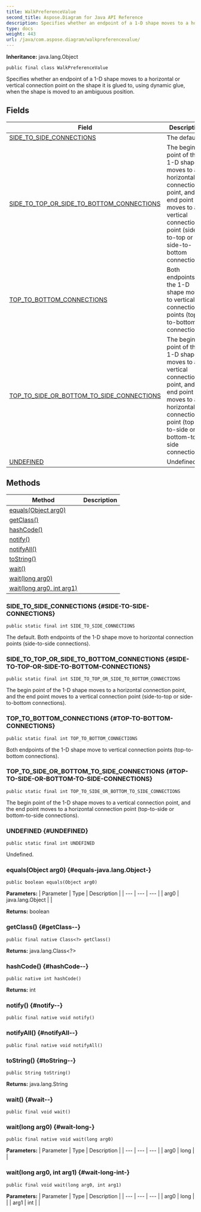 ```yaml
---
title: WalkPreferenceValue
second_title: Aspose.Diagram for Java API Reference
description: Specifies whether an endpoint of a 1-D shape moves to a horizontal or vertical connection point on the shape it is glued to using dynamic glue when the shape is moved to an ambiguous position.
type: docs
weight: 443
url: /java/com.aspose.diagram/walkpreferencevalue/
---
```


**Inheritance:**
java.lang.Object
```
public final class WalkPreferenceValue
```

Specifies whether an endpoint of a 1-D shape moves to a horizontal or vertical connection point on the shape it is glued to, using dynamic glue, when the shape is moved to an ambiguous position.
## Fields

| Field | Description |
| --- | --- |
| [SIDE_TO_SIDE_CONNECTIONS](#SIDE-TO-SIDE-CONNECTIONS) | The default. |
| [SIDE_TO_TOP_OR_SIDE_TO_BOTTOM_CONNECTIONS](#SIDE-TO-TOP-OR-SIDE-TO-BOTTOM-CONNECTIONS) | The begin point of the 1-D shape moves to a horizontal connection point, and the end point moves to a vertical connection point (side-to-top or side-to-bottom connections). |
| [TOP_TO_BOTTOM_CONNECTIONS](#TOP-TO-BOTTOM-CONNECTIONS) | Both endpoints of the 1-D shape move to vertical connection points (top-to-bottom connections). |
| [TOP_TO_SIDE_OR_BOTTOM_TO_SIDE_CONNECTIONS](#TOP-TO-SIDE-OR-BOTTOM-TO-SIDE-CONNECTIONS) | The begin point of the 1-D shape moves to a vertical connection point, and the end point moves to a horizontal connection point (top-to-side or bottom-to-side connections). |
| [UNDEFINED](#UNDEFINED) | Undefined. |
## Methods

| Method | Description |
| --- | --- |
| [equals(Object arg0)](#equals-java.lang.Object-) |  |
| [getClass()](#getClass--) |  |
| [hashCode()](#hashCode--) |  |
| [notify()](#notify--) |  |
| [notifyAll()](#notifyAll--) |  |
| [toString()](#toString--) |  |
| [wait()](#wait--) |  |
| [wait(long arg0)](#wait-long-) |  |
| [wait(long arg0, int arg1)](#wait-long-int-) |  |
### SIDE_TO_SIDE_CONNECTIONS {#SIDE-TO-SIDE-CONNECTIONS}
```
public static final int SIDE_TO_SIDE_CONNECTIONS
```


The default. Both endpoints of the 1-D shape move to horizontal connection points (side-to-side connections).

### SIDE_TO_TOP_OR_SIDE_TO_BOTTOM_CONNECTIONS {#SIDE-TO-TOP-OR-SIDE-TO-BOTTOM-CONNECTIONS}
```
public static final int SIDE_TO_TOP_OR_SIDE_TO_BOTTOM_CONNECTIONS
```


The begin point of the 1-D shape moves to a horizontal connection point, and the end point moves to a vertical connection point (side-to-top or side-to-bottom connections).

### TOP_TO_BOTTOM_CONNECTIONS {#TOP-TO-BOTTOM-CONNECTIONS}
```
public static final int TOP_TO_BOTTOM_CONNECTIONS
```


Both endpoints of the 1-D shape move to vertical connection points (top-to-bottom connections).

### TOP_TO_SIDE_OR_BOTTOM_TO_SIDE_CONNECTIONS {#TOP-TO-SIDE-OR-BOTTOM-TO-SIDE-CONNECTIONS}
```
public static final int TOP_TO_SIDE_OR_BOTTOM_TO_SIDE_CONNECTIONS
```


The begin point of the 1-D shape moves to a vertical connection point, and the end point moves to a horizontal connection point (top-to-side or bottom-to-side connections).

### UNDEFINED {#UNDEFINED}
```
public static final int UNDEFINED
```


Undefined.

### equals(Object arg0) {#equals-java.lang.Object-}
```
public boolean equals(Object arg0)
```




**Parameters:**
| Parameter | Type | Description |
| --- | --- | --- |
| arg0 | java.lang.Object |  |

**Returns:**
boolean
### getClass() {#getClass--}
```
public final native Class<?> getClass()
```




**Returns:**
java.lang.Class<?>
### hashCode() {#hashCode--}
```
public native int hashCode()
```




**Returns:**
int
### notify() {#notify--}
```
public final native void notify()
```




### notifyAll() {#notifyAll--}
```
public final native void notifyAll()
```




### toString() {#toString--}
```
public String toString()
```




**Returns:**
java.lang.String
### wait() {#wait--}
```
public final void wait()
```




### wait(long arg0) {#wait-long-}
```
public final native void wait(long arg0)
```




**Parameters:**
| Parameter | Type | Description |
| --- | --- | --- |
| arg0 | long |  |

### wait(long arg0, int arg1) {#wait-long-int-}
```
public final void wait(long arg0, int arg1)
```




**Parameters:**
| Parameter | Type | Description |
| --- | --- | --- |
| arg0 | long |  |
| arg1 | int |  |

